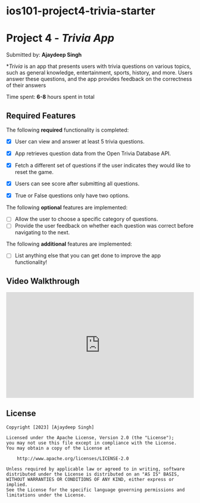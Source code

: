 # ios101-project4-trivia-starter

# Project 4 - *Trivia App*

Submitted by: **Ajaydeep Singh**

**Trivia* is an app that presents users with trivia questions on various topics, such as general knowledge, entertainment, sports, history, and more. Users answer these questions, and the app provides feedback on the correctness of their answers

Time spent: **6-8** hours spent in total

## Required Features

The following **required** functionality is completed:

- [x] User can view and answer at least 5 trivia questions.
- [x] App retrieves question data from the Open Trivia Database API.
- [x] Fetch a different set of questions if the user indicates they would like to reset the game.
- [x] Users can see score after submitting all questions.
- [x] True or False questions only have two options.


The following **optional** features are implemented:

  
- [ ] Allow the user to choose a specific category of questions.
- [ ] Provide the user feedback on whether each question was correct before navigating to the next.

The following **additional** features are implemented:

- [ ] List anything else that you can get done to improve the app functionality!

## Video Walkthrough

<div style="position: relative; padding-bottom: 56.25%; height: 0;"><iframe src="https://www.loom.com/embed/bad9ff33f1b54770bd3d8425312f03ea?sid=813430fe-a54d-4da7-9d70-a6bb22aaa460" frameborder="0" webkitallowfullscreen mozallowfullscreen allowfullscreen style="position: absolute; top: 0; left: 0; width: 100%; height: 100%;"></iframe></div>

## License

    Copyright [2023] [Ajaydeep Singh]

    Licensed under the Apache License, Version 2.0 (the "License");
    you may not use this file except in compliance with the License.
    You may obtain a copy of the License at

        http://www.apache.org/licenses/LICENSE-2.0

    Unless required by applicable law or agreed to in writing, software
    distributed under the License is distributed on an "AS IS" BASIS,
    WITHOUT WARRANTIES OR CONDITIONS OF ANY KIND, either express or implied.
    See the License for the specific language governing permissions and
    limitations under the License.
